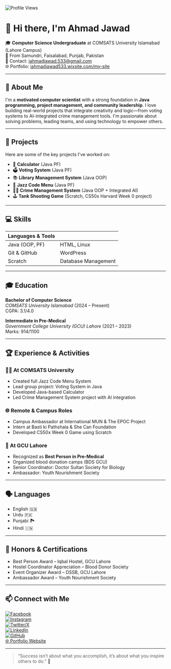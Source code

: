 ![Profile Views](https://komarev.com/ghpvc/?username=ahmadjawad533&label=Visitors&color=brightgreen&style=for-the-badge)

# 👋 Hi there, I'm Ahmad Jawad

🎓 **Computer Science Undergraduate** at COMSATS University Islamabad (Lahore Campus)  
📍 From Samundri, Faisalabad, Punjab, Pakistan  
📧 Contact: [iahmadjawad.533@gmail.com](mailto:iahmadjawad.533@gmail.com)  
🌐 Portfolio: [iahmadjawad533.wixsite.com/my-site](https://iahmadjawad533.wixsite.com/my-site)

---

## 💼 About Me

I'm a **motivated computer scientist** with a strong foundation in **Java programming, project management, and community leadership**. I love building real-world projects that integrate creativity and logic—from voting systems to AI-integrated crime management tools. I'm passionate about solving problems, leading teams, and using technology to empower others.

---

## 🔨 Projects

Here are some of the key projects I've worked on:

- 🧮 **Calculator** (Java PF)
- 🗳️ **Voting System** (Java PF)
- 📚 **Library Management System** (Java OOP)
- 🎷 **Jazz Code Menu** (Java PF)
- 🕵️‍♂️ **Crime Management System** (Java OOP + Integrated AI)
- 🕹️ **Tank Shooting Game** (Scratch, CS50x Harvard Week 0 project)

---

## 💻 Skills

| Languages & Tools | |
|-------------------|--|
| Java (OOP, PF)    | HTML, Linux |
| Git & GitHub      | WordPress |
| Scratch           | Database Management |

---

## 🎓 Education

**Bachelor of Computer Science**  
*COMSATS University Islamabad* (2024 – Present)  
CGPA: 3.1/4.0

**Intermediate in Pre-Medical**  
*Government College University (GCU) Lahore* (2021 – 2023)  
Marks: 914/1100

---

## 🏆 Experience & Activities

### 👨‍💻 At COMSATS University
- Created full Jazz Code Menu System
- Lead group project: Voting System in Java
- Developed Java-based Calculator
- Led Crime Management System project with AI integration

### 🌐 Remote & Campus Roles
- Campus Ambassador at International MUN & The EPOC Project
- Intern at Basti ki Pathshala & She Can Foundation
- Developed CS50x Week 0 Game using Scratch

### 🏥 At GCU Lahore
- Recognized as **Best Person in Pre-Medical**
- Organized blood donation camps (BDS GCU)
- Senior Coordinator: Doctor Sultan Society for Biology
- Ambassador: Youth Nourishment Society

---

## 🗣️ Languages

- English 🇬🇧
- Urdu 🇵🇰
- Punjabi 🏞️
- Hindi 🇮🇳

---

## 🥇 Honors & Certifications

- Best Person Award – Iqbal Hostel, GCU Lahore
- Hostel Coordinator Appreciation – Blood Donor Society
- Event Organizer Award – DSSB, GCU Lahore
- Ambassador Award – Youth Nourishment Society

---

## 📫 Connect with Me

[![Facebook](https://img.shields.io/badge/Facebook-1877F2?logo=facebook&logoColor=white)](https://www.facebook.com/ahmadjawad533/)  
[![Instagram](https://img.shields.io/badge/Instagram-E4405F?logo=instagram&logoColor=white)](https://instagram.com/ahmadjawad.533)  
[![Twitter/X](https://img.shields.io/badge/Twitter-1DA1F2?logo=twitter&logoColor=white)](https://twitter.com/ahmadjawad533)  
[![LinkedIn](https://img.shields.io/badge/LinkedIn-0077B5?logo=linkedin&logoColor=white)](https://www.linkedin.com/in/ahmadjawad533/)  
[![GitHub](https://img.shields.io/badge/GitHub-100000?logo=github&logoColor=white)](https://github.com/ahmadjawad533)  
[🌐 Portfolio Website](https://iahmadjawad533.wixsite.com/my-site)

---

> “Success isn’t about what you accomplish, it’s about what you inspire others to do.” 🚀

